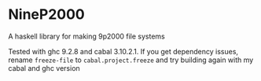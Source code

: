 # NineP2000
A haskell library for making 9p2000 file systems

Tested with ghc 9.2.8 and cabal 3.10.2.1. If you get dependency issues,
rename `freeze-file` to `cabal.project.freeze` and try building again with my
cabal and ghc version
